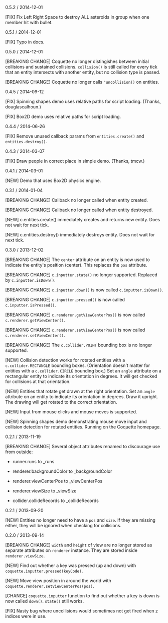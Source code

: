0.5.2 / 2014-12-01

[FIX] Fix Left Right Space to destroy ALL asteroids in group when one member hit with bullet.

0.5.1 / 2014-12-01

[FIX] Typo in docs.

0.5.0 / 2014-12-01

[BREAKING CHANGE] Coquette no longer distingishes between initial collisions and sustained collisions.  `collision()` is still called for every tick that an entity intersects with another entity, but no collision type is passed.

[BREAKING CHANGE] Coquette no longer calls `"uncollision()` on entities.

0.4.5 / 2014-09-12

[FIX] Spinning shapes demo uses relative paths for script loading. (Thanks, douglascalhoun.)

[FIX] Box2D demo uses relative paths for script loading.

0.4.4 / 2014-06-26

[FIX] Remove unused callback params from `entities.create()` and `entities.destroy()`.

0.4.3 / 2014-03-07

[FIX] Draw people in correct place in simple demo.  (Thanks, tmcw.)

0.4.1 / 2014-03-01

[NEW] Demo that uses Box2D physics engine.

0.3.1 / 2014-01-04

[BREAKING CHANGE] Callback no longer called when entity created.

[BREAKING CHANGE] Callback no longer called when entity destroyed.

[NEW] c.entities.create() immediately creates and returns new entity. Does not wait for next tick.

[NEW] c.entities.destroy() immediately destroys entity. Does not wait for next tick.

0.3.0 / 2013-12-02

[BREAKING CHANGE] The `center` attribute on an entity is now used to indicate the entity's position (center). This replaces the `pos` attribute.

[BREAKING CHANGE] `c.inputter.state()` no longer supported. Replaced by `c.inputter.isDown()`.

[BREAKING CHANGE] `c.inputter.down()` is now called `c.inputter.isDown()`.

[BREAKING CHANGE] `c.inputter.pressed()` is now called `c.inputter.isPressed()`.

[BREAKING CHANGE] `c.renderer.getViewCenterPos()` is now called `c.renderer.getViewCenter()`.

[BREAKING CHANGE] `c.renderer.setViewCenterPos()` is now called `c.renderer.setViewCenter()`.

[BREAKING CHANGE] The `c.collider.POINT` bounding box is no longer supported.

[NEW] Collision detection works for rotated entities with a `c.collider.RECTANGLE` bounding boxes.  (Orientation doesn't matter for entities with a `c.collider.CIRCLE` bounding box.) Set an `angle` attribute on a rectangular entity to indicate its orientation in degrees.  It will get checked for collisions at that orientation.

[NEW] Entities that rotate get drawn at the right orientation.  Set an `angle` attribute on an entity to indicate its orientation in degrees.  Draw it upright.  The drawing will get rotated to the correct orientation.

[NEW] Input from mouse clicks and mouse moves is supported.

[NEW] Spinning shapes demo demonstrating mouse move input and collision detection for rotated entities.  Running on the Coquette homepage.

0.2.1 / 2013-11-19

[BREAKING CHANGE] Several object attributes renamed to discourage use from outside:

  * runner.runs to _runs

  * renderer.backgroundColor to _backgroundColor

  * renderer.viewCenterPos to _viewCenterPos

  * renderer.viewSize to _viewSize

  * collider.collideRecords to _collideRecords

0.2.1 / 2013-09-20

[NEW] Entities no longer need to have a `pos` and `size`. If they are missing either, they will be ignored when checking for collisions.

0.2.0 / 2013-09-14

[BREAKING CHANGE] `width` and `height` of view are no longer stored as separate attributes on `renderer` instance.  They are stored inside `renderer.viewSize`.

[NEW] Find out whether a key was pressed (up and down) with `coquette.inputter.pressed(keyCode)`.

[NEW] Move view position in around the world with `coquette.renderer.setViewCenterPos(pos)`.

[CHANGE] `coquette.inputter` function to find out whether a key is down is now called `down()`. `state()` still works.

[FIX] Nasty bug where uncollisions would sometimes not get fired when z indices were in use.
